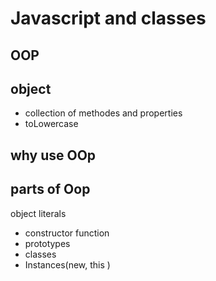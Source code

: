 # Javascript and classes

## OOP

## object
- collection of methodes and properties
- toLowercase

## why use OOp

## parts of Oop
object literals

- constructor function
- prototypes
- classes 
- Instances(new, this )
